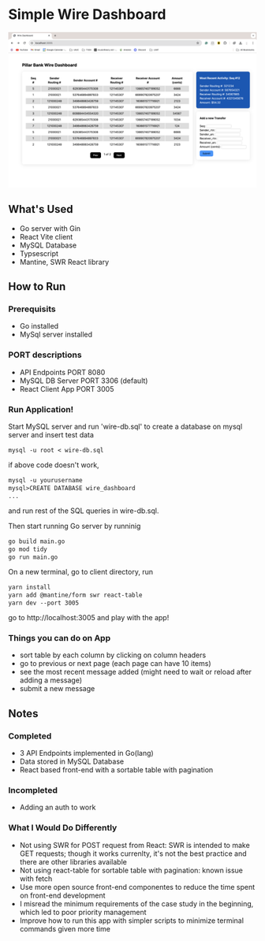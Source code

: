 # Simple Wire Dashboard

![alt text](demo-img.png)

## What's Used
- Go server with Gin
- React Vite client
- MySQL Database
- Typsescript
- Mantine, SWR React library 

## How to Run

### Prerequisits
- Go installed
- MySql server installed

### PORT descriptions
- API Endpoints PORT 8080
- MySQL DB Server PORT 3306 (default)
- React Client App PORT 3005

### Run Application!

Start MySQL server and run 'wire-db.sql' to create a database on mysql server and insert test data
```
mysql -u root < wire-db.sql
```
if above code doesn't work,
```
mysql -u yourusername
mysql>CREATE DATABASE wire_dashboard
...
```
and run rest of the SQL queries in wire-db.sql.

Then start running Go server by runninig
```
go build main.go
go mod tidy
go run main.go
```

On a new terminal, go to client directory, run
```
yarn install
yarn add @mantine/form swr react-table
yarn dev --port 3005
```

go to http://localhost:3005 and play with the app!

### Things you can do on App
- sort table by each column by clicking on column headers
- go to previous or next page (each page can have 10 items)
- see the most recent message added (might need to wait or reload after adding a message)
- submit a new message 

## Notes

### Completed
- 3 API Endpoints implemented in Go(lang)
- Data stored in MySQL Database
- React based front-end with a sortable table with pagination

### Incompleted
- Adding an auth to work

### What I Would Do Differently
- Not using SWR for POST request from React: SWR is intended to make GET requests; though it works currenlty, it's not the best practice and there are other libraries available
- Not using react-table for sortable table with pagination: known issue with fetch 
- Use more open source front-end componentes to reduce the time spent on front-end development
- I misread the minimum requirements of the case study in the beginning, which led to poor priority management
- Improve how to run this app with simpler scripts to minimize terminal commands given more time
